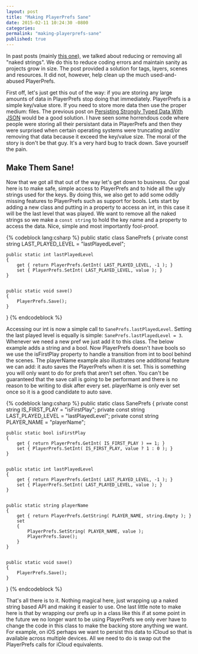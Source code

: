 ```yaml
---
layout: post
title: "Making PlayerPrefs Sane"
date: 2015-02-11 10:24:30 -0800
categories:
permalink: "making-playerprefs-sane"
published: true
---
```


In past posts (mainly [this one](/constants-generator-kit)), we talked about reducing or removing all "naked strings". We do this to reduce coding errors and maintain sanity as projects grow in size. The post provided a solution for tags, layers, scenes and resources. It did not, however, help clean up the much used-and-abused PlayerPrefs.

<!--more-->

First off, let's just get this out of the way: if you are storing any large amounts of data in PlayerPrefs stop doing that immediately. PlayerPrefs is a simple key/value store. If you need to store more data then use the proper medium: files. The previous post on [Persisting Strongly Typed Data With JSON](http://blog.prime31.com/persisting-data-with-json) would be a good solution. I have seen some horrendous code where people were storing all their persistant data in PlayerPrefs and then they were surprised when certain operating systems were truncating and/or removing that data because it exceed the key/value size. The moral of the story is don't be that guy. It's a very hard bug to track down. Save yourself the pain.


## Make Them Sane!

Now that we got all that out of the way let's get down to business. Our goal here is to make safe, simple access to PlayerPrefs and to hide all the ugly strings used for the keys. By doing this, we also get to add some oddly missing features to PlayerPrefs such as support for bools. Lets start by adding a new class and putting in a property to access an int, in this case it will be the last level that was played. We want to remove all the naked strings so we make a `const string` to hold the key name and a property to access the data. Nice, simple and most importantly fool-proof.


{% codeblock lang:csharp %}
public static class SanePrefs
{
	private const string LAST_PLAYED_LEVEL = "lastPlayedLevel";


	public static int lastPlayedLevel
	{
		get { return PlayerPrefs.GetInt( LAST_PLAYED_LEVEL, -1 ); }
		set { PlayerPrefs.SetInt( LAST_PLAYED_LEVEL, value ); }
	}


	public static void save()
	{
		PlayerPrefs.Save();
	}
}
{% endcodeblock %}


Accessing our int is now a simple call to `SanePrefs.lastPlayedLevel`. Setting the last played level is equally is simple: `SanePrefs.lastPlayedLevel = 3`. Whenever we need a new pref we just add it to this class. The below example adds a string and a bool. Now PlayerPrefs doesn't have bools so we use the isFirstPlay property to handle a transition from int to bool behind the scenes. The playerName example also illustrates one additional feature we can add: it auto saves the PlayerPrefs when it is set. This is something you will only want to do for prefs that aren't set often. You can't be guaranteed that the save call is going to be performant and there is no reason to be writing to disk after every set. playerName is only ever set once so it is a good candidate to auto save.


{% codeblock lang:csharp %}
public static class SanePrefs
{
	private const string IS_FIRST_PLAY = "isFirstPlay";
	private const string LAST_PLAYED_LEVEL = "lastPlayedLevel";
	private const string PLAYER_NAME = "playerName";


	public static bool isFirstPlay
	{
		get { return PlayerPrefs.GetInt( IS_FIRST_PLAY ) == 1; }
		set { PlayerPrefs.SetInt( IS_FIRST_PLAY, value ? 1 : 0 ); }
	}


	public static int lastPlayedLevel
	{
		get { return PlayerPrefs.GetInt( LAST_PLAYED_LEVEL, -1 ); }
		set { PlayerPrefs.SetInt( LAST_PLAYED_LEVEL, value ); }
	}


	public static string playerName
	{
		get { return PlayerPrefs.GetString( PLAYER_NAME, string.Empty ); }
		set
		{
			PlayerPrefs.SetString( PLAYER_NAME, value );
			PlayerPrefs.Save();
		}
	}


	public static void save()
	{
		PlayerPrefs.Save();
	}
}
{% endcodeblock %}


That's all there is to it. Nothing magical here, just wrapping up a naked string based API and making it easier to use. One last little note to make here is that by wrapping our prefs up in a class like this if at some point in the future we no longer want to be using PlayerPrefs we only ever have to change the code in this class to make the backing store anything we want. For example, on iOS perhaps we want to persist this data to iCloud so that is available across multiple devices. All we need to do is swap out the PlayerPrefs calls for iCloud equivalents.
